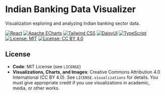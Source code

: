 # Indian Banking Data Visualizer
Visualization exploring and analyzing Indian banking sector data.

[![React](https://img.shields.io/badge/React-19-blue.svg?logo=react)](https://reactjs.org/)
[![Apache ECharts](https://img.shields.io/badge/Apache_ECharts-6-red.svg?logo=apache-echarts)](https://echarts.apache.org/)
[![Tailwind CSS](https://img.shields.io/badge/Tailwind_CSS-4.1-38B2AC.svg?logo=tailwind-css)](https://tailwindcss.com/)
[![DaisyUI](https://img.shields.io/badge/DaisyUI-5.3-pink.svg)](https://daisyui.com/)
[![TypeScript](https://img.shields.io/badge/TypeScript-5.9-blue.svg?logo=typescript)](https://www.typescriptlang.org/)
[![License: MIT](https://img.shields.io/badge/License-MIT-yellow.svg)](https://opensource.org/licenses/MIT)
[![License: CC BY 4.0](https://img.shields.io/badge/License-CC%20BY%204.0-lightgrey.svg)](https://creativecommons.org/licenses/by/4.0/)

## License

- **Code**: MIT License (see `LICENSE`)
- **Visualizations, Charts, and Images**: Creative Commons Attribution 4.0 International (CC BY 4.0). See `LICENSE.visualizations` for details. You must give appropriate credit if you use visualizations in academic, media, or other works.
